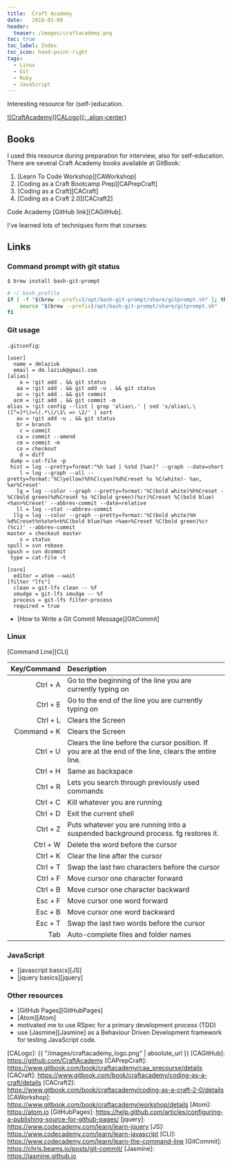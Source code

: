 ```yaml
---
title:  Craft Academy
date:   2018-01-09
header:
  teaser: /images/craftacademy.png
toc: true
toc_label: Index
toc_icon: hand-point-right
tags:
  - Linux
  - Git
  - Ruby
  - JavaScript
---
```


Interesting resource for (self-)education.

[![CraftAcademy][CALogo]{: .align-center}][CA]

## Books

I used this resource during preparation for interview, also for self-education.
There are several Craft Academy books available at GitBook:

1. [Learn To Code Workshop][CAWorkshop]
2. [Coding as a Craft Bootcamp Prep][CAPrepCraft]
3. [Coding as a Craft][CACraft]
4. [Coding as a Craft 2.0][CACraft2]

Code Academy [GitHub link][CAGitHub].

I've learned lots of techniques form that courses:

## Links

### Command prompt with git status

```
$ brew install bash-git-prompt
```

```bash
# ~/.bash_profile
if [ -f "$(brew --prefix)/opt/bash-git-prompt/share/gitprompt.sh" ]; then
    source "$(brew --prefix)/opt/bash-git-prompt/share/gitprompt.sh"
fi
```

### Git usage

`.gitconfig`:

```
[user]
  name = dmlaziuk
  email = dm.laziuk@gmail.com
[alias]
    a = !git add . && git status
   aa = !git add . && git add -u . && git status
   ac = !git add . && git commit
  acm = !git add . && git commit -m
alias = !git config --list | grep 'alias\.' | sed 's/alias\.\([^=]*\)=\(.*\)/\1\ => \2/' | sort
   au = !git add -u . && git status
   br = branch
    c = commit
   ca = commit --amend
   cm = commit -m
   co = checkout
    d = diff
 dump = cat-file -p
 hist = log --pretty=format:"%h %ad | %s%d [%an]" --graph --date=short
    l = log --graph --all --pretty=format:'%C(yellow)%h%C(cyan)%d%Creset %s %C(white)- %an, %ar%Creset'
   lg = log --color --graph --pretty=format:'%C(bold white)%h%Creset -%C(bold green)%d%Creset %s %C(bold green)(%cr)%Creset %C(bold blue)<%an>%Creset' --abbrev-commit --date=relative
   ll = log --stat --abbrev-commit
  llg = log --color --graph --pretty=format:'%C(bold white)%H %d%Creset%n%s%n%+b%C(bold blue)%an <%ae>%Creset %C(bold green)%cr (%ci)' --abbrev-commit
master = checkout master
    s = status
spull = svn rebase
spush = svn dcommit
 type = cat-file -t

[core]
  editor = atom --wait
[filter "lfs"]
  clean = git-lfs clean -- %f
  smudge = git-lfs smudge -- %f
  process = git-lfs filter-process
  required = true
```

- [How to Write a Git Commit Message][GitCommit]

### Linux

[Command Line][CLI]

Key/Command|Description
----------:|:----------
Ctrl + A   |Go to the beginning of the line you are currently typing on
Ctrl + E   |Go to the end of the line you are currently typing on
Ctrl + L   |Clears the Screen
Command + K|Clears the Screen
Ctrl + U   |Clears the line before the cursor position. If you are at the end of the line, clears the entire line.
Ctrl + H   |Same as backspace
Ctrl + R   |Lets you search through previously used commands
Ctrl + C   |Kill whatever you are running
Ctrl + D   |Exit the current shell
Ctrl + Z   |Puts whatever you are running into a suspended background process. fg restores it.
Ctrl + W   |Delete the word before the cursor
Ctrl + K   |Clear the line after the cursor
Ctrl + T   |Swap the last two characters before the cursor
Ctrl + F   |Move cursor one character forward
Ctrl + B   |Move cursor one character backward
Esc + F    |Move cursor one word forward
Esc + B    |Move cursor one word backward
Esc + T    |Swap the last two words before the cursor
Tab        |Auto-complete files and folder names

### JavaScript

- [javascript basics][JS]
- [jquery basics][jquery]

### Other resources

- [GitHub Pages][GitHubPages]
- [Atom][Atom]
- motivated me to use RSpec for a primary development process (TDD)
- use [Jasmine][Jasmine] as a Behaviour Driven Development framework for testing JavaScript code.

[CA]: http://craftacademy.se/
[CALogo]: {{ "/images/craftacademy_logo.png" | absolute_url }}
[CAGitHub]: https://github.com/CraftAcademy
[CAPrepCraft]: https://www.gitbook.com/book/craftacademy/caa_precourse/details
[CACraft]: https://www.gitbook.com/book/craftacademy/coding-as-a-craft/details
[CACraft2]: https://www.gitbook.com/book/craftacademy/coding-as-a-craft-2-0/details
[CAWorkshop]: https://www.gitbook.com/book/craftacademy/workshop/details
[Atom]: https://atom.io
[GitHubPages]: https://help.github.com/articles/configuring-a-publishing-source-for-github-pages/
[jquery]: https://www.codecademy.com/learn/learn-jquery
[JS]: https://www.codecademy.com/learn/learn-javascript
[CLI]: https://www.codecademy.com/learn/learn-the-command-line
[GitCommit]: https://chris.beams.io/posts/git-commit/
[Jasmine]: https://jasmine.github.io
